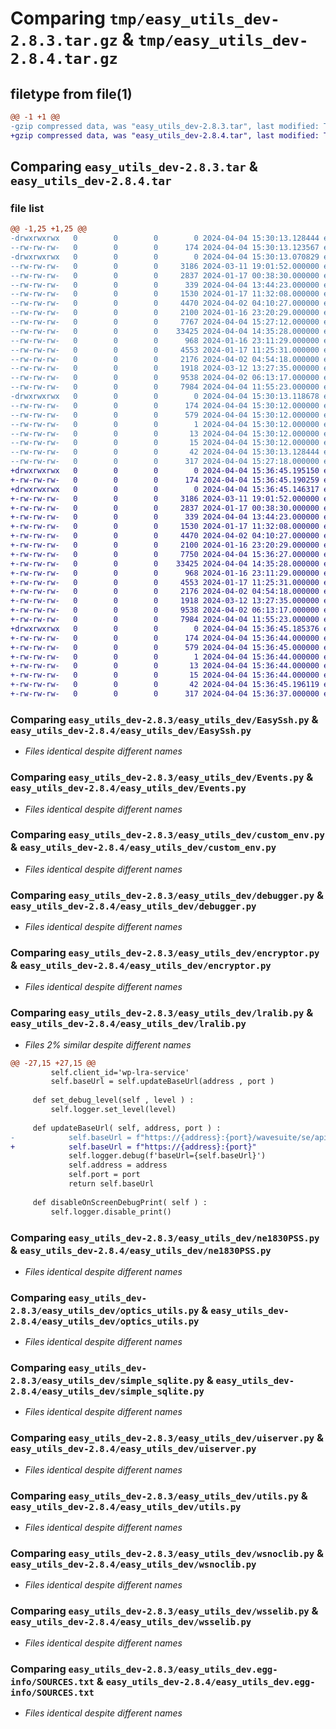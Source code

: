 # Comparing `tmp/easy_utils_dev-2.8.3.tar.gz` & `tmp/easy_utils_dev-2.8.4.tar.gz`

## filetype from file(1)

```diff
@@ -1 +1 @@
-gzip compressed data, was "easy_utils_dev-2.8.3.tar", last modified: Thu Apr  4 15:30:13 2024, max compression
+gzip compressed data, was "easy_utils_dev-2.8.4.tar", last modified: Thu Apr  4 15:36:45 2024, max compression
```

## Comparing `easy_utils_dev-2.8.3.tar` & `easy_utils_dev-2.8.4.tar`

### file list

```diff
@@ -1,25 +1,25 @@
-drwxrwxrwx   0        0        0        0 2024-04-04 15:30:13.128444 easy_utils_dev-2.8.3/
--rw-rw-rw-   0        0        0      174 2024-04-04 15:30:13.123567 easy_utils_dev-2.8.3/PKG-INFO
-drwxrwxrwx   0        0        0        0 2024-04-04 15:30:13.070829 easy_utils_dev-2.8.3/easy_utils_dev/
--rw-rw-rw-   0        0        0     3186 2024-03-11 19:01:52.000000 easy_utils_dev-2.8.3/easy_utils_dev/EasySsh.py
--rw-rw-rw-   0        0        0     2837 2024-01-17 00:38:30.000000 easy_utils_dev-2.8.3/easy_utils_dev/Events.py
--rw-rw-rw-   0        0        0      339 2024-04-04 13:44:23.000000 easy_utils_dev-2.8.3/easy_utils_dev/__init__.py
--rw-rw-rw-   0        0        0     1530 2024-01-17 11:32:08.000000 easy_utils_dev-2.8.3/easy_utils_dev/custom_env.py
--rw-rw-rw-   0        0        0     4470 2024-04-02 04:10:27.000000 easy_utils_dev-2.8.3/easy_utils_dev/debugger.py
--rw-rw-rw-   0        0        0     2100 2024-01-16 23:20:29.000000 easy_utils_dev-2.8.3/easy_utils_dev/encryptor.py
--rw-rw-rw-   0        0        0     7767 2024-04-04 15:27:12.000000 easy_utils_dev-2.8.3/easy_utils_dev/lralib.py
--rw-rw-rw-   0        0        0    33425 2024-04-04 14:35:28.000000 easy_utils_dev-2.8.3/easy_utils_dev/ne1830PSS.py
--rw-rw-rw-   0        0        0      968 2024-01-16 23:11:29.000000 easy_utils_dev-2.8.3/easy_utils_dev/optics_utils.py
--rw-rw-rw-   0        0        0     4553 2024-01-17 11:25:31.000000 easy_utils_dev-2.8.3/easy_utils_dev/simple_sqlite.py
--rw-rw-rw-   0        0        0     2176 2024-04-02 04:54:18.000000 easy_utils_dev-2.8.3/easy_utils_dev/uiserver.py
--rw-rw-rw-   0        0        0     1918 2024-03-12 13:27:35.000000 easy_utils_dev-2.8.3/easy_utils_dev/utils.py
--rw-rw-rw-   0        0        0     9538 2024-04-02 06:13:17.000000 easy_utils_dev-2.8.3/easy_utils_dev/wsnoclib.py
--rw-rw-rw-   0        0        0     7984 2024-04-04 11:55:23.000000 easy_utils_dev-2.8.3/easy_utils_dev/wsselib.py
-drwxrwxrwx   0        0        0        0 2024-04-04 15:30:13.118678 easy_utils_dev-2.8.3/easy_utils_dev.egg-info/
--rw-rw-rw-   0        0        0      174 2024-04-04 15:30:12.000000 easy_utils_dev-2.8.3/easy_utils_dev.egg-info/PKG-INFO
--rw-rw-rw-   0        0        0      579 2024-04-04 15:30:12.000000 easy_utils_dev-2.8.3/easy_utils_dev.egg-info/SOURCES.txt
--rw-rw-rw-   0        0        0        1 2024-04-04 15:30:12.000000 easy_utils_dev-2.8.3/easy_utils_dev.egg-info/dependency_links.txt
--rw-rw-rw-   0        0        0       13 2024-04-04 15:30:12.000000 easy_utils_dev-2.8.3/easy_utils_dev.egg-info/requires.txt
--rw-rw-rw-   0        0        0       15 2024-04-04 15:30:12.000000 easy_utils_dev-2.8.3/easy_utils_dev.egg-info/top_level.txt
--rw-rw-rw-   0        0        0       42 2024-04-04 15:30:13.128444 easy_utils_dev-2.8.3/setup.cfg
--rw-rw-rw-   0        0        0      317 2024-04-04 15:27:18.000000 easy_utils_dev-2.8.3/setup.py
+drwxrwxrwx   0        0        0        0 2024-04-04 15:36:45.195150 easy_utils_dev-2.8.4/
+-rw-rw-rw-   0        0        0      174 2024-04-04 15:36:45.190259 easy_utils_dev-2.8.4/PKG-INFO
+drwxrwxrwx   0        0        0        0 2024-04-04 15:36:45.146317 easy_utils_dev-2.8.4/easy_utils_dev/
+-rw-rw-rw-   0        0        0     3186 2024-03-11 19:01:52.000000 easy_utils_dev-2.8.4/easy_utils_dev/EasySsh.py
+-rw-rw-rw-   0        0        0     2837 2024-01-17 00:38:30.000000 easy_utils_dev-2.8.4/easy_utils_dev/Events.py
+-rw-rw-rw-   0        0        0      339 2024-04-04 13:44:23.000000 easy_utils_dev-2.8.4/easy_utils_dev/__init__.py
+-rw-rw-rw-   0        0        0     1530 2024-01-17 11:32:08.000000 easy_utils_dev-2.8.4/easy_utils_dev/custom_env.py
+-rw-rw-rw-   0        0        0     4470 2024-04-02 04:10:27.000000 easy_utils_dev-2.8.4/easy_utils_dev/debugger.py
+-rw-rw-rw-   0        0        0     2100 2024-01-16 23:20:29.000000 easy_utils_dev-2.8.4/easy_utils_dev/encryptor.py
+-rw-rw-rw-   0        0        0     7750 2024-04-04 15:36:27.000000 easy_utils_dev-2.8.4/easy_utils_dev/lralib.py
+-rw-rw-rw-   0        0        0    33425 2024-04-04 14:35:28.000000 easy_utils_dev-2.8.4/easy_utils_dev/ne1830PSS.py
+-rw-rw-rw-   0        0        0      968 2024-01-16 23:11:29.000000 easy_utils_dev-2.8.4/easy_utils_dev/optics_utils.py
+-rw-rw-rw-   0        0        0     4553 2024-01-17 11:25:31.000000 easy_utils_dev-2.8.4/easy_utils_dev/simple_sqlite.py
+-rw-rw-rw-   0        0        0     2176 2024-04-02 04:54:18.000000 easy_utils_dev-2.8.4/easy_utils_dev/uiserver.py
+-rw-rw-rw-   0        0        0     1918 2024-03-12 13:27:35.000000 easy_utils_dev-2.8.4/easy_utils_dev/utils.py
+-rw-rw-rw-   0        0        0     9538 2024-04-02 06:13:17.000000 easy_utils_dev-2.8.4/easy_utils_dev/wsnoclib.py
+-rw-rw-rw-   0        0        0     7984 2024-04-04 11:55:23.000000 easy_utils_dev-2.8.4/easy_utils_dev/wsselib.py
+drwxrwxrwx   0        0        0        0 2024-04-04 15:36:45.185376 easy_utils_dev-2.8.4/easy_utils_dev.egg-info/
+-rw-rw-rw-   0        0        0      174 2024-04-04 15:36:44.000000 easy_utils_dev-2.8.4/easy_utils_dev.egg-info/PKG-INFO
+-rw-rw-rw-   0        0        0      579 2024-04-04 15:36:45.000000 easy_utils_dev-2.8.4/easy_utils_dev.egg-info/SOURCES.txt
+-rw-rw-rw-   0        0        0        1 2024-04-04 15:36:44.000000 easy_utils_dev-2.8.4/easy_utils_dev.egg-info/dependency_links.txt
+-rw-rw-rw-   0        0        0       13 2024-04-04 15:36:44.000000 easy_utils_dev-2.8.4/easy_utils_dev.egg-info/requires.txt
+-rw-rw-rw-   0        0        0       15 2024-04-04 15:36:44.000000 easy_utils_dev-2.8.4/easy_utils_dev.egg-info/top_level.txt
+-rw-rw-rw-   0        0        0       42 2024-04-04 15:36:45.196119 easy_utils_dev-2.8.4/setup.cfg
+-rw-rw-rw-   0        0        0      317 2024-04-04 15:36:37.000000 easy_utils_dev-2.8.4/setup.py
```

### Comparing `easy_utils_dev-2.8.3/easy_utils_dev/EasySsh.py` & `easy_utils_dev-2.8.4/easy_utils_dev/EasySsh.py`

 * *Files identical despite different names*

### Comparing `easy_utils_dev-2.8.3/easy_utils_dev/Events.py` & `easy_utils_dev-2.8.4/easy_utils_dev/Events.py`

 * *Files identical despite different names*

### Comparing `easy_utils_dev-2.8.3/easy_utils_dev/custom_env.py` & `easy_utils_dev-2.8.4/easy_utils_dev/custom_env.py`

 * *Files identical despite different names*

### Comparing `easy_utils_dev-2.8.3/easy_utils_dev/debugger.py` & `easy_utils_dev-2.8.4/easy_utils_dev/debugger.py`

 * *Files identical despite different names*

### Comparing `easy_utils_dev-2.8.3/easy_utils_dev/encryptor.py` & `easy_utils_dev-2.8.4/easy_utils_dev/encryptor.py`

 * *Files identical despite different names*

### Comparing `easy_utils_dev-2.8.3/easy_utils_dev/lralib.py` & `easy_utils_dev-2.8.4/easy_utils_dev/lralib.py`

 * *Files 2% similar despite different names*

```diff
@@ -27,15 +27,15 @@
         self.client_id='wp-lra-service'
         self.baseUrl = self.updateBaseUrl(address , port )
 
     def set_debug_level(self , level ) :
         self.logger.set_level(level)    
 
     def updateBaseUrl( self, address, port ) :
-            self.baseUrl = f"https://{address}:{port}/wavesuite/se/api"
+            self.baseUrl = f"https://{address}:{port}"
             self.logger.debug(f'baseUrl={self.baseUrl}')
             self.address = address
             self.port = port
             return self.baseUrl
 
     def disableOnScreenDebugPrint( self ) :
         self.logger.disable_print()
```

### Comparing `easy_utils_dev-2.8.3/easy_utils_dev/ne1830PSS.py` & `easy_utils_dev-2.8.4/easy_utils_dev/ne1830PSS.py`

 * *Files identical despite different names*

### Comparing `easy_utils_dev-2.8.3/easy_utils_dev/optics_utils.py` & `easy_utils_dev-2.8.4/easy_utils_dev/optics_utils.py`

 * *Files identical despite different names*

### Comparing `easy_utils_dev-2.8.3/easy_utils_dev/simple_sqlite.py` & `easy_utils_dev-2.8.4/easy_utils_dev/simple_sqlite.py`

 * *Files identical despite different names*

### Comparing `easy_utils_dev-2.8.3/easy_utils_dev/uiserver.py` & `easy_utils_dev-2.8.4/easy_utils_dev/uiserver.py`

 * *Files identical despite different names*

### Comparing `easy_utils_dev-2.8.3/easy_utils_dev/utils.py` & `easy_utils_dev-2.8.4/easy_utils_dev/utils.py`

 * *Files identical despite different names*

### Comparing `easy_utils_dev-2.8.3/easy_utils_dev/wsnoclib.py` & `easy_utils_dev-2.8.4/easy_utils_dev/wsnoclib.py`

 * *Files identical despite different names*

### Comparing `easy_utils_dev-2.8.3/easy_utils_dev/wsselib.py` & `easy_utils_dev-2.8.4/easy_utils_dev/wsselib.py`

 * *Files identical despite different names*

### Comparing `easy_utils_dev-2.8.3/easy_utils_dev.egg-info/SOURCES.txt` & `easy_utils_dev-2.8.4/easy_utils_dev.egg-info/SOURCES.txt`

 * *Files identical despite different names*

